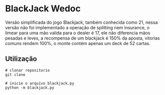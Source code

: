# BlackJack Wedoc

Versão simplificada do jogo Blackjack, também conhecida como 21, nessa versão não foi implementado a operação de splitting nem insurance, o limear para uma mão valida para o dealer é 17, ele não diferencia mãos pesadas e leves, a recompensa de um blackjack é 150% da aposta, vitorias comuns rendem 100%, o monte contém apenas um deck de 52 cartas.

## Utilização

    # clonar repositorio
    git clone 

    # inicie o arquivo blackjack.py
    python -m blackjack.py





